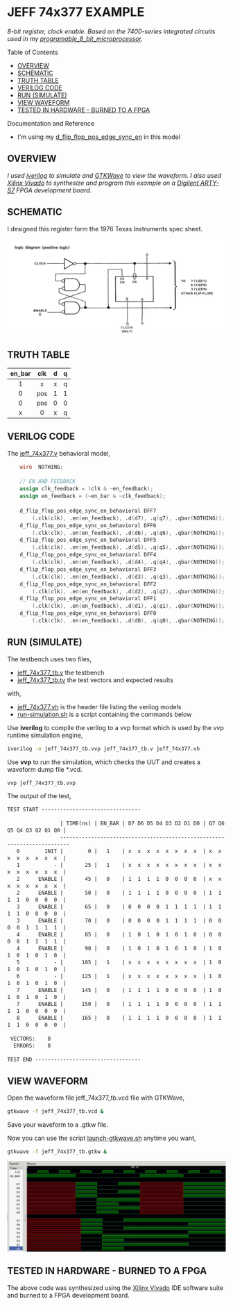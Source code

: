 # JEFF 74x377 EXAMPLE

_8-bit register, clock enable.
Based on the 7400-series integrated circuits used in my
[programable_8_bit_microprocessor](https://github.com/JeffDeCola/my-verilog-examples/tree/master/systems/microprocessors/programable_8_bit_microprocessor)._

Table of Contents

* [OVERVIEW](https://github.com/JeffDeCola/my-verilog-examples/tree/master/sequential-logic/registers/jeff_74x377#overview)
* [SCHEMATIC](https://github.com/JeffDeCola/my-verilog-examples/tree/master/sequential-logic/registers/jeff_74x377#schematic)
* [TRUTH TABLE](https://github.com/JeffDeCola/my-verilog-examples/tree/master/sequential-logic/registers/jeff_74x377#truth-table)
* [VERILOG CODE](https://github.com/JeffDeCola/my-verilog-examples/tree/master/sequential-logic/registers/jeff_74x377#verilog-code)
* [RUN (SIMULATE)](https://github.com/JeffDeCola/my-verilog-examples/tree/master/sequential-logic/registers/jeff_74x377#run-simulate)
* [VIEW WAVEFORM](https://github.com/JeffDeCola/my-verilog-examples/tree/master/sequential-logic/registers/jeff_74x377#view-waveform)
* [TESTED IN HARDWARE - BURNED TO A FPGA](https://github.com/JeffDeCola/my-verilog-examples/tree/master/sequential-logic/registers/jeff_74x377#tested-in-hardware---burned-to-a-fpga)

Documentation and Reference

* I'm using my
  [d_flip_flop_pos_edge_sync_en](https://github.com/JeffDeCola/my-verilog-examples/tree/master/basic-code/sequential-logic/d_flip_flop_pos_edge_sync_en)
  in this model

## OVERVIEW

_I used
[iverilog](https://github.com/JeffDeCola/my-cheat-sheets/tree/master/hardware/tools/simulation/iverilog-cheat-sheet)
to simulate and
[GTKWave](https://github.com/JeffDeCola/my-cheat-sheets/tree/master/hardware/tools/simulation/gtkwave-cheat-sheet)
to view the waveform. I also used
[Xilinx Vivado](https://github.com/JeffDeCola/my-cheat-sheets/tree/master/hardware/tools/synthesis/xilinx-vivado-cheat-sheet)
to synthesize and program this example on a
[Digilent ARTY-S7](https://github.com/JeffDeCola/my-cheat-sheets/tree/master/hardware/development/fpga-development-boards/digilent-arty-s7-cheat-sheet)
FPGA development board._

## SCHEMATIC

I designed this register form the 1976 Texas Instruments spec sheet.

![IMAGE - ti-74x377-schematic.jpg - IMAGE](../../../docs/pics/sequential-logic/ti-74x377-schematic.jpg)

## TRUTH TABLE

| en_bar | clk | d  | q |
|:------:|:---:|:--:|:-:|
|  1     | x   | x  | q |
|  0     | pos | 1  | 1 |
|  0     | pos | 0  | 0 |
|  x     |  0  | x  | q |

## VERILOG CODE

The
[jeff_74x377.v](https://github.com/JeffDeCola/my-verilog-examples/blob/master/sequential-logic/registers/jeff_74x377/jeff_74x377.v)
behavioral model,

```verilog
    wire  NOTHING;

    // EN AND FEEDBACK
    assign clk_feedback = (clk & ~en_feedback);
    assign en_feedback = (~en_bar & ~clk_feedback);

    d_flip_flop_pos_edge_sync_en_behavioral DFF7
        (.clk(clk), .en(en_feedback), .d(d7), .q(q7), .qbar(NOTHING));
    d_flip_flop_pos_edge_sync_en_behavioral DFF6
        (.clk(clk), .en(en_feedback), .d(d6), .q(q6), .qbar(NOTHING));
    d_flip_flop_pos_edge_sync_en_behavioral DFF5
        (.clk(clk), .en(en_feedback), .d(d5), .q(q5), .qbar(NOTHING));
    d_flip_flop_pos_edge_sync_en_behavioral DFF4
        (.clk(clk), .en(en_feedback), .d(d4), .q(q4), .qbar(NOTHING));
    d_flip_flop_pos_edge_sync_en_behavioral DFF3
        (.clk(clk), .en(en_feedback), .d(d3), .q(q3), .qbar(NOTHING));
    d_flip_flop_pos_edge_sync_en_behavioral DFF2
        (.clk(clk), .en(en_feedback), .d(d2), .q(q2), .qbar(NOTHING));
    d_flip_flop_pos_edge_sync_en_behavioral DFF1
        (.clk(clk), .en(en_feedback), .d(d1), .q(q1), .qbar(NOTHING));
    d_flip_flop_pos_edge_sync_en_behavioral DFF0
        (.clk(clk), .en(en_feedback), .d(d0), .q(q0), .qbar(NOTHING));
```

## RUN (SIMULATE)

The testbench uses two files,

* [jeff_74x377_tb.v](https://github.com/JeffDeCola/my-verilog-examples/blob/master/sequential-logic/registers/jeff_74x377/jeff_74x377_tb.v)
  the testbench
* [jeff_74x377_tb.tv](https://github.com/JeffDeCola/my-verilog-examples/blob/master/sequential-logic/registers/jeff_74x377/jeff_74x377_tb.tv)
  the test vectors and expected results

with,

* [jeff_74x377.vh](https://github.com/JeffDeCola/my-verilog-examples/blob/master/sequential-logic/registers/jeff_74x377/jeff_74x377.vh)
  is the header file listing the verilog models
* [run-simulation.sh](https://github.com/JeffDeCola/my-verilog-examples/blob/master/sequential-logic/registers/jeff_74x377/run-simulation.sh)
  is a script containing the commands below

Use **iverilog** to compile the verilog to a vvp format
which is used by the vvp runtime simulation engine,

```bash
iverilog -o jeff_74x377_tb.vvp jeff_74x377_tb.v jeff_74x377.vh
```

Use **vvp** to run the simulation, which checks the UUT
and creates a waveform dump file *.vcd.

```bash
vvp jeff_74x377_tb.vvp
```

The output of the test,

```text
TEST START --------------------------------

                 | TIME(ns) | EN_BAR | D7 D6 D5 D4 D3 D2 D1 D0 | Q7 Q6 Q5 Q4 Q3 Q2 Q1 Q0 |
                 -------------------------------------------------------------------------
   0        INIT |        0 |   1    | x  x  x  x  x  x  x  x  | x  x  x  x  x  x  x  x  |
   1           - |       25 |   1    | x  x  x  x  x  x  x  x  | x  x  x  x  x  x  x  x  |
   2      ENABLE |       45 |   0    | 1  1  1  1  0  0  0  0  | x  x  x  x  x  x  x  x  |
   2      ENABLE |       50 |   0    | 1  1  1  1  0  0  0  0  | 1  1  1  1  0  0  0  0  |
   3      ENABLE |       65 |   0    | 0  0  0  0  1  1  1  1  | 1  1  1  1  0  0  0  0  |
   3      ENABLE |       70 |   0    | 0  0  0  0  1  1  1  1  | 0  0  0  0  1  1  1  1  |
   4      ENABLE |       85 |   0    | 1  0  1  0  1  0  1  0  | 0  0  0  0  1  1  1  1  |
   4      ENABLE |       90 |   0    | 1  0  1  0  1  0  1  0  | 1  0  1  0  1  0  1  0  |
   5           - |      105 |   1    | x  x  x  x  x  x  x  x  | 1  0  1  0  1  0  1  0  |
   6           - |      125 |   1    | x  x  x  x  x  x  x  x  | 1  0  1  0  1  0  1  0  |
   7      ENABLE |      145 |   0    | 1  1  1  1  0  0  0  0  | 1  0  1  0  1  0  1  0  |
   7      ENABLE |      150 |   0    | 1  1  1  1  0  0  0  0  | 1  1  1  1  0  0  0  0  |
   8      ENABLE |      165 |   0    | 1  1  1  1  0  0  0  0  | 1  1  1  1  0  0  0  0  |

 VECTORS:    8
  ERRORS:    0

TEST END ----------------------------------
```

## VIEW WAVEFORM

Open the waveform file jeff_74x377_tb.vcd file with GTKWave,

```bash
gtkwave -f jeff_74x377_tb.vcd &
```

Save your waveform to a .gtkw file.

Now you can use the script
[launch-gtkwave.sh](https://github.com/JeffDeCola/my-verilog-examples/blob/master/launch-GTKWave-script/launch-gtkwave.sh)
anytime you want,

```bash
gtkwave -f jeff_74x377_tb.gtkw &
```

![jeff_74x377-waveform.jpg](../../../docs/pics/sequential-logic/jeff_74x377-waveform.jpg)

## TESTED IN HARDWARE - BURNED TO A FPGA

The above code was synthesized using the
[Xilinx Vivado](https://github.com/JeffDeCola/my-cheat-sheets/tree/master/hardware/tools/synthesis/xilinx-vivado-cheat-sheet)
IDE software suite and burned to a FPGA development board.
